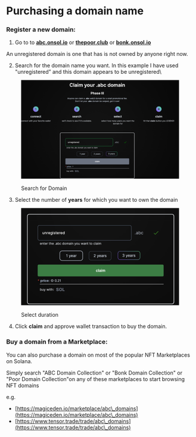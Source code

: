 # Purchasing a domain name

### Register a new domain:

1. Go to to [**abc.onsol.io**](https://abc.onsol.io) or [**thepoor.club**](https://thepoor.club) or [**bonk.onsol.io**](https://bonk.onsol.io)

An unregistered domain is one that has is not owned by anyone right now.

2. Search for the domain name you want. In this example I have used "unregistered” and this domain appears to be unregistered\


<figure><img src="../../.gitbook/assets/claim_image.png" alt=""><figcaption><p>Search for Domain</p></figcaption></figure>

3. Select the number of **years** for which you want to own the domain

<figure><img src="../../.gitbook/assets/years_image.png" alt=""><figcaption><p>Select duration</p></figcaption></figure>

4. Click **claim** and approve wallet transaction to buy the domain.



### Buy a domain from a Marketplace:

You can also purchase a domain on most of the popular NFT Marketplaces on Solana.&#x20;

Simply search "ABC Domain Collection" or "Bonk Domain Collection" or "Poor Domain Collection"on any of these marketplaces to start browsing NFT domains

e.g.

* [https://magiceden.io/marketplace/abc\_domains](https://magiceden.io/marketplace/abc\_domains)
* [https://www.tensor.trade/trade/abc\_domains](https://www.tensor.trade/trade/abc\_domains)

